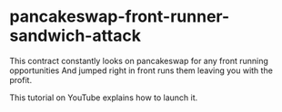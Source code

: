 # pancakeswap-front-runner-sandwich-attack

This contract constantly looks on pancakeswap for any front running opportunities
And jumped right in front runs them leaving you with the profit.

This tutorial on YouTube explains how to launch it.
